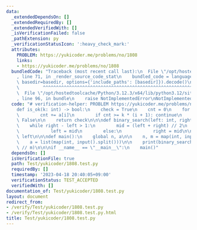```yaml
---
data:
  _extendedDependsOn: []
  _extendedRequiredBy: []
  _extendedVerifiedWith: []
  _isVerificationFailed: false
  _pathExtension: py
  _verificationStatusIcon: ':heavy_check_mark:'
  attributes:
    PROBLEM: https://yukicoder.me/problems/no/1808
    links:
    - https://yukicoder.me/problems/no/1808
  bundledCode: "Traceback (most recent call last):\n  File \"/opt/hostedtoolcache/Python/3.12.3/x64/lib/python3.12/site-packages/onlinejudge_verify/documentation/build.py\"\
    , line 71, in _render_source_code_stat\n    bundled_code = language.bundle(stat.path,\
    \ basedir=basedir, options={'include_paths': [basedir]}).decode()\n          \
    \         ^^^^^^^^^^^^^^^^^^^^^^^^^^^^^^^^^^^^^^^^^^^^^^^^^^^^^^^^^^^^^^^^^^^^^^^^^^^^^^^^^\n\
    \  File \"/opt/hostedtoolcache/Python/3.12.3/x64/lib/python3.12/site-packages/onlinejudge_verify/languages/python.py\"\
    , line 96, in bundle\n    raise NotImplementedError\nNotImplementedError\n"
  code: "# verification-helper: PROBLEM https://yukicoder.me/problems/no/1808\n\n\
    def is_ok(k: int) -> bool:\n    check = True\n    cnt = 0\n    for i in range(n):\n\
    \        cnt += a[i]\n        if cnt >= k * (i + 1): continue\n        check =\
    \ False\n\n    return check\n\n\ndef binary_search(left: int, right: int) -> int:\n\
    \    while right - left > 1:\n        mid = (left + right) // 2\n        if is_ok(mid):\n\
    \            left = mid\n        else:\n            right = mid\n\n    return\
    \ left\n\n\ndef main():\n    global n, a\n\n    n, m = map(int, input().split())\n\
    \    a = list(map(int, input().split()))\n\n    print(binary_search(-1, 10**18)\
    \ // m)\n\n\nif __name__ == \"__main__\":\n    main()"
  dependsOn: []
  isVerificationFile: true
  path: Test/yukicoder/1808.test.py
  requiredBy: []
  timestamp: '2023-04-18 20:40:05+09:00'
  verificationStatus: TEST_ACCEPTED
  verifiedWith: []
documentation_of: Test/yukicoder/1808.test.py
layout: document
redirect_from:
- /verify/Test/yukicoder/1808.test.py
- /verify/Test/yukicoder/1808.test.py.html
title: Test/yukicoder/1808.test.py
---
```

